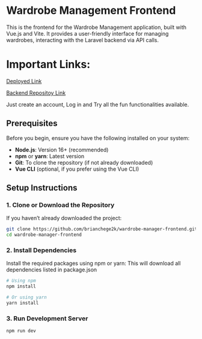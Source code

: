 # Wardrobe Management Frontend

This is the frontend for the Wardrobe Management application, built with Vue.js and Vite. It provides a user-friendly interface for managing wardrobes, interacting with the Laravel backend via API calls.

# Important Links:

[Deployed Link](https://wardrobe-manager-frontend.vercel.app/)

[Backend Repositoy Link](https://github.com/brianchege2k/wardrobe-manager-backend)

Just create an account, Log in and Try all the fun functionalities available.

## Prerequisites

Before you begin, ensure you have the following installed on your system:

- **Node.js**: Version 16+ (recommended)
- **npm** or **yarn**: Latest version
- **Git**: To clone the repository (if not already downloaded)
- **Vue CLI** (optional, if you prefer using the Vue CLI)

## Setup Instructions

### 1. Clone or Download the Repository

If you haven’t already downloaded the project:

```bash
git clone https://github.com/brianchege2k/wardrobe-manager-frontend.git
cd wardrobe-manager-frontend

```

### 2. Install Dependencies

Install the required packages using npm or yarn: This will download all dependencies listed in package.json

```bash
# Using npm
npm install

# Or using yarn
yarn install

```

### 3. Run Development Server

```bash
npm run dev

```
